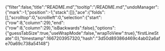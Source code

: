 {"filter":false,"title":"README.md","tooltip":"/README.md","undoManager":{"mark":-1,"position":-1,"stack":[]},"ace":{"folds":[],"scrolltop":0,"scrollleft":0,"selection":{"start":{"row":8,"column":29},"end":{"row":8,"column":29},"isBackwards":false},"options":{"guessTabSize":true,"useWrapMode":false,"wrapToView":true},"firstLineState":0},"timestamp":1667203957320,"hash":"3d50d89386d469c4ab02a6afe70a69c738a54148"}